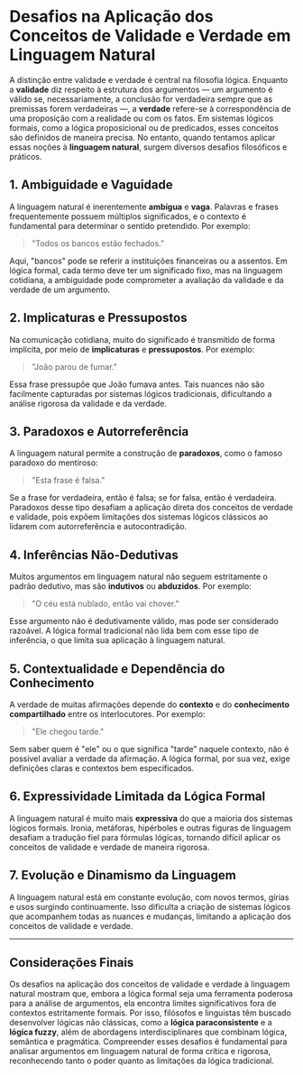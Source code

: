 # Desafios na Aplicação dos Conceitos de Validade e Verdade em Linguagem Natural

A distinção entre validade e verdade é central na filosofia lógica. Enquanto a **validade** diz respeito à estrutura dos argumentos — um argumento é válido se, necessariamente, a conclusão for verdadeira sempre que as premissas forem verdadeiras —, a **verdade** refere-se à correspondência de uma proposição com a realidade ou com os fatos. Em sistemas lógicos formais, como a lógica proposicional ou de predicados, esses conceitos são definidos de maneira precisa. No entanto, quando tentamos aplicar essas noções à **linguagem natural**, surgem diversos desafios filosóficos e práticos.

## 1. Ambiguidade e Vaguidade

A linguagem natural é inerentemente **ambígua** e **vaga**. Palavras e frases frequentemente possuem múltiplos significados, e o contexto é fundamental para determinar o sentido pretendido. Por exemplo:

> "Todos os bancos estão fechados."

Aqui, "bancos" pode se referir a instituições financeiras ou a assentos. Em lógica formal, cada termo deve ter um significado fixo, mas na linguagem cotidiana, a ambiguidade pode comprometer a avaliação da validade e da verdade de um argumento.

## 2. Implicaturas e Pressupostos

Na comunicação cotidiana, muito do significado é transmitido de forma implícita, por meio de **implicaturas** e **pressupostos**. Por exemplo:

> "João parou de fumar."

Essa frase pressupõe que João fumava antes. Tais nuances não são facilmente capturadas por sistemas lógicos tradicionais, dificultando a análise rigorosa da validade e da verdade.

## 3. Paradoxos e Autorreferência

A linguagem natural permite a construção de **paradoxos**, como o famoso paradoxo do mentiroso:

> "Esta frase é falsa."

Se a frase for verdadeira, então é falsa; se for falsa, então é verdadeira. Paradoxos desse tipo desafiam a aplicação direta dos conceitos de verdade e validade, pois expõem limitações dos sistemas lógicos clássicos ao lidarem com autorreferência e autocontradição.

## 4. Inferências Não-Dedutivas

Muitos argumentos em linguagem natural não seguem estritamente o padrão dedutivo, mas são **indutivos** ou **abduzidos**. Por exemplo:

> "O céu está nublado, então vai chover."

Esse argumento não é dedutivamente válido, mas pode ser considerado razoável. A lógica formal tradicional não lida bem com esse tipo de inferência, o que limita sua aplicação à linguagem natural.

## 5. Contextualidade e Dependência do Conhecimento

A verdade de muitas afirmações depende do **contexto** e do **conhecimento compartilhado** entre os interlocutores. Por exemplo:

> "Ele chegou tarde."

Sem saber quem é "ele" ou o que significa "tarde" naquele contexto, não é possível avaliar a verdade da afirmação. A lógica formal, por sua vez, exige definições claras e contextos bem especificados.

## 6. Expressividade Limitada da Lógica Formal

A linguagem natural é muito mais **expressiva** do que a maioria dos sistemas lógicos formais. Ironia, metáforas, hipérboles e outras figuras de linguagem desafiam a tradução fiel para fórmulas lógicas, tornando difícil aplicar os conceitos de validade e verdade de maneira rigorosa.

## 7. Evolução e Dinamismo da Linguagem

A linguagem natural está em constante evolução, com novos termos, gírias e usos surgindo continuamente. Isso dificulta a criação de sistemas lógicos que acompanhem todas as nuances e mudanças, limitando a aplicação dos conceitos de validade e verdade.

---

## Considerações Finais

Os desafios na aplicação dos conceitos de validade e verdade à linguagem natural mostram que, embora a lógica formal seja uma ferramenta poderosa para a análise de argumentos, ela encontra limites significativos fora de contextos estritamente formais. Por isso, filósofos e linguistas têm buscado desenvolver lógicas não clássicas, como a **lógica paraconsistente** e a **lógica fuzzy**, além de abordagens interdisciplinares que combinam lógica, semântica e pragmática. Compreender esses desafios é fundamental para analisar argumentos em linguagem natural de forma crítica e rigorosa, reconhecendo tanto o poder quanto as limitações da lógica tradicional.